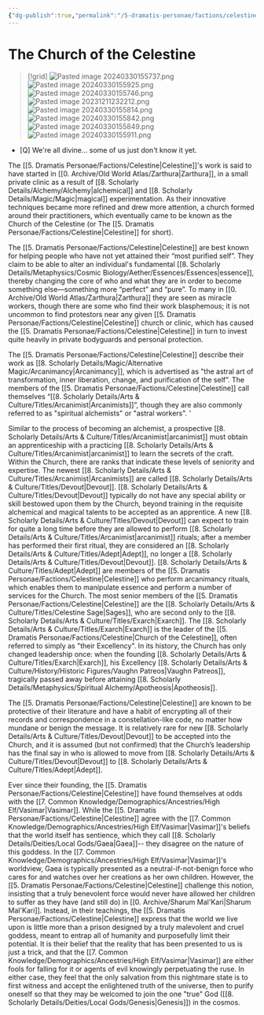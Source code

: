 ```yaml
---
{"dg-publish":true,"permalink":"/5-dramatis-personae/factions/celestine/","noteIcon":""}
---
```


# The Church of the Celestine

>[!grid]
>![Pasted image 20240330155737.png](/img/user/x.%20Assets/Attachments/Pasted%20image%2020240330155737.png)
>![Pasted image 20240330155925.png](/img/user/x.%20Assets/Attachments/Pasted%20image%2020240330155925.png)
>![Pasted image 20240330155746.png](/img/user/x.%20Assets/Attachments/Pasted%20image%2020240330155746.png)
>![Pasted image 20231211232212.png](/img/user/x.%20Assets/Attachments/Pasted%20image%2020231211232212.png)
>![Pasted image 20240330155814.png](/img/user/x.%20Assets/Attachments/Pasted%20image%2020240330155814.png)
>![Pasted image 20240330155842.png](/img/user/x.%20Assets/Attachments/Pasted%20image%2020240330155842.png)
>![Pasted image 20240330155849.png](/img/user/x.%20Assets/Attachments/Pasted%20image%2020240330155849.png)
>![Pasted image 20240330155911.png](/img/user/x.%20Assets/Attachments/Pasted%20image%2020240330155911.png)

- [Q] We're all divine... some of us just don't know it yet.

The [[5. Dramatis Personae/Factions/Celestine\|Celestine]]'s work is said to have started in [[0. Archive/Old World Atlas/Zarthura\|Zarthura]], in a small private clinic as a result of [[8. Scholarly Details/Alchemy/Alchemy\|alchemical]] and [[8. Scholarly Details/Magic/Magic\|magical]] experimentation. As their innovative techniques became more refined and drew more attention, a church formed around their practitioners, which eventually came to be known as the Church of the Celestine (or The [[5. Dramatis Personae/Factions/Celestine\|Celestine]] for short).  

The [[5. Dramatis Personae/Factions/Celestine\|Celestine]] are best known for helping people who have not yet attained their “most purified self”. They claim to be able to alter an individual's fundamental [[8. Scholarly Details/Metaphysics/Cosmic Biology/Aether/Essences/Essences\|essence]], thereby changing the core of who and what they are in order to become something else—something more “perfect” and “pure”. To many in [[0. Archive/Old World Atlas/Zarthura\|Zarthura]] they are seen as miracle workers, though there are some who find their work blasphemous; it is not uncommon to find protestors near any given [[5. Dramatis Personae/Factions/Celestine\|Celestine]] church or clinic, which has caused the [[5. Dramatis Personae/Factions/Celestine\|Celestine]] in turn to invest quite heavily in private bodyguards and personal protection.

The [[5. Dramatis Personae/Factions/Celestine\|Celestine]] describe their work as [[8. Scholarly Details/Magic/Alternative Magic/Arcanimancy\|Arcanimancy]], which is advertised as "the astral art of transformation, inner liberation, change, and purification of the self”. The members of the [[5. Dramatis Personae/Factions/Celestine\|Celestine]] call themselves “[[8. Scholarly Details/Arts & Culture/Titles/Arcanimist\|Arcanimists]]”, though they are also commonly referred to as "spiritual alchemists" or "astral workers". '

Similar to the process of becoming an alchemist, a prospective [[8. Scholarly Details/Arts & Culture/Titles/Arcanimist\|arcanimist]] must obtain an apprenticeship with a practicing [[8. Scholarly Details/Arts & Culture/Titles/Arcanimist\|arcanimist]] to learn the secrets of the craft. Within the Church, there are ranks that indicate these levels of seniority and expertise. The newest [[8. Scholarly Details/Arts & Culture/Titles/Arcanimist\|Arcanimists]] are called [[8. Scholarly Details/Arts & Culture/Titles/Devout\|Devout]]. [[8. Scholarly Details/Arts & Culture/Titles/Devout\|Devout]] typically do not have any special ability or skill bestowed upon them by the Church, beyond training in the requisite alchemical and magical talents to be accepted as an apprentice. A new [[8. Scholarly Details/Arts & Culture/Titles/Devout\|Devout]] can expect to train for quite a long time before they are allowed to perform [[8. Scholarly Details/Arts & Culture/Titles/Arcanimist\|arcanimist]] rituals; after a member has performed their first ritual, they are considered an [[8. Scholarly Details/Arts & Culture/Titles/Adept\|Adept]], no longer a [[8. Scholarly Details/Arts & Culture/Titles/Devout\|Devout]]. [[8. Scholarly Details/Arts & Culture/Titles/Adept\|Adept]] are members of the [[5. Dramatis Personae/Factions/Celestine\|Celestine]] who perform arcanimancy rituals, which enables them to manipulate essence and perform a number of services for the Church. The most senior members of the [[5. Dramatis Personae/Factions/Celestine\|Celestine]] are the [[8. Scholarly Details/Arts & Culture/Titles/Celestine Sage\|Sages]], who are second only to the [[8. Scholarly Details/Arts & Culture/Titles/Exarch\|Exarch]]. The [[8. Scholarly Details/Arts & Culture/Titles/Exarch\|Exarch]] is the leader of the [[5. Dramatis Personae/Factions/Celestine\|Church of the Celestine]], often referred to simply as "their Excellency". In its history, the Church has only changed leadership once: when the founding [[8. Scholarly Details/Arts & Culture/Titles/Exarch\|Exarch]], his Excellency [[8. Scholarly Details/Arts & Culture/History/Historic Figures/Vaughn Patreos\|Vaughn Patreos]], tragically passed away before attaining [[8. Scholarly Details/Metaphysics/Spiritual Alchemy/Apotheosis\|Apotheosis]].

The [[5. Dramatis Personae/Factions/Celestine\|Celestine]] are known to be protective of their literature and have a habit of encrypting all of their records and correspondence in a constellation-like code, no matter how mundane or benign the message. It is relatively rare for new [[8. Scholarly Details/Arts & Culture/Titles/Devout\|Devout]] to be accepted into the Church, and it is assumed (but not confirmed) that the Church’s leadership has the final say in who is allowed to move from [[8. Scholarly Details/Arts & Culture/Titles/Devout\|Devout]] to [[8. Scholarly Details/Arts & Culture/Titles/Adept\|Adept]].

Ever since their founding, the [[5. Dramatis Personae/Factions/Celestine\|Celestine]] have found themselves at odds with the [[7. Common Knowledge/Demographics/Ancestries/High Elf/Vasimar\|Vasimar]]. While the [[5. Dramatis Personae/Factions/Celestine\|Celestine]] agree with the [[7. Common Knowledge/Demographics/Ancestries/High Elf/Vasimar\|Vasimar]]'s beliefs that the world itself has sentience, which they call [[8. Scholarly Details/Deities/Local Gods/Gaea\|Gaea]]-- they disagree on the nature of this goddess. In the [[7. Common Knowledge/Demographics/Ancestries/High Elf/Vasimar\|Vasimar]]'s worldview, Gaea is typically presented as a neutral-if-not-benign force who cares for and watches over her creations as her own children. However, the [[5. Dramatis Personae/Factions/Celestine\|Celestine]] challenge this notion, insisting that a truly benevolent force would never have allowed her children to suffer as they have (and still do) in [[0. Archive/Sharum Mal'Kari\|Sharum Mal'Kari]]. Instead, in their teachings, the [[5. Dramatis Personae/Factions/Celestine\|Celestine]] express that the world we live upon is little more than a prison designed by a truly malevolent and cruel goddess, meant to entrap all of humanity and purposefully limit their potential. It is their belief that the reality that has been presented to us is just a trick, and that the [[7. Common Knowledge/Demographics/Ancestries/High Elf/Vasimar\|Vasimar]] are either fools for falling for it or agents of evil knowingly perpetuating the ruse. In either case, they feel that the only salvation from this nightmare state is to first witness and accept the enlightened truth of the universe, then to purify oneself so that they may be welcomed to join the one "true" God ([[8. Scholarly Details/Deities/Local Gods/Genesis\|Genesis]]) in the cosmos.